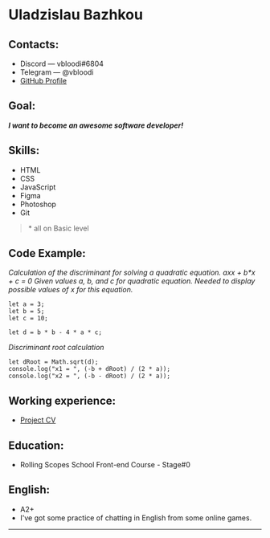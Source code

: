 # Uladzislau Bazhkou
## Contacts:
* Discord — vbloodi#6804
* Telegram — @vbloodi
* [GitHub Profile](https://github.com/vbloodi "My GitHub Profile")
## Goal:
___I want to become an awesome software developer!___
## Skills:
* HTML
* CSS
* JavaScript
* Figma
* Photoshop
* Git
>\* all on Basic level
## Code Example:

_Calculation of the discriminant for solving a quadratic equation._
_a*x*x + b*x + c = 0_
_Given values a, b, and c for quadratic equation._
_Needed to display possible values of x for this equation._
```
let a = 3;
let b = 5;
let c = 10;

let d = b * b - 4 * a * c;
```
_Discriminant root calculation_
```
let dRoot = Math.sqrt(d);
console.log("x1 = ", (-b + dRoot) / (2 * a));
console.log("x2 = ", (-b - dRoot) / (2 * a));
```
## Working experience:
+ [Project CV](https://vbloodi.github.io/rsschool-cv/cv "Project CV link")

## Education:
+ Rolling Scopes School Front-end Course - Stage#0

## English:
+ A2+
+ I've got some practice of chatting in English from some online games.
---